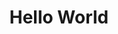---
ee_id_thing: '56'
site: '1'
type: '2'
inv_num: 2009-033
url: 2009-033-hello-world
title: Hello World
year: '2009'
display_year: '2009'
medium: Pen on paper
dims: ''
pitch: "​Between 0-100 lines drawn to random points"
ps: ''
live_url: ''
related: ''
youtube: ''
related_code: https://github.com/coryarcangel/Hp-Pen-Plotter-Hello-World
imgs: hello-world-2009-033-digital-database-ih.jpg
subheading: ''
download: ''
add_credit: ''
commission: ''
layout: things-i-made
---
